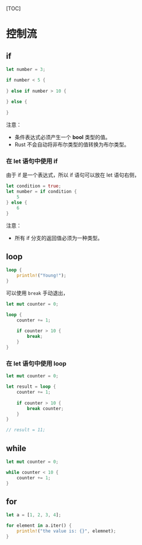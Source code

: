 [TOC]

# 控制流

## if

```rust
let number = 3;

if number < 5 {
    
} else if number > 10 {
    
} else {
    
}
```

注意：

* 条件表达式必须产生一个 **bool** 类型的值。
* Rust 不会自动将非布尔类型的值转换为布尔类型。

### 在 let 语句中使用 if

由于 if 是一个表达式，所以 if 语句可以放在 let 语句右侧，

```rust
let condition = true;
let number = if condition {
    5
} else {
    6
}
```

注意：

* 所有 if 分支的返回值必须为一种类型。

## loop

```rust
loop {
    println!("Young!");
}
```

可以使用 `break` 手动退出，

```rust
let mut counter = 0;

loop {
    counter += 1;
    
    if counter > 10 {
        break;
    }
}
```

### 在 let 语句中使用 loop

```rust
let mut counter = 0;

let result = loop {
    counter += 1;
    
    if counter > 10 {
        break counter;
    }
}

// result = 11;
```

## while

```rust
let mut counter = 0;

while counter < 10 {
	counter += 1;
}
```

## for

```rust
let a = [1, 2, 3, 4];

for element in a.iter() {
    println!("the value is: {}", elemnet);
}
```

